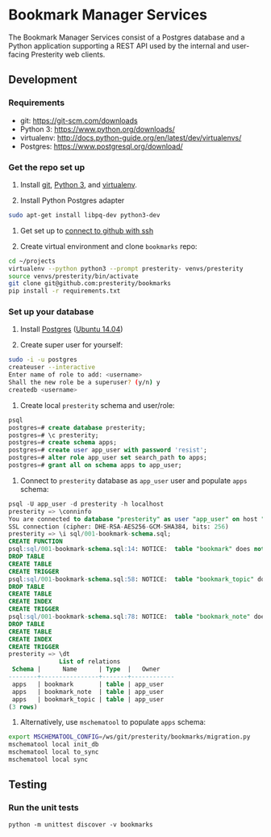 # Bookmark Manager Services

The Bookmark Manager Services consist of a Postgres database and a Python application supporting 
a REST API used by the internal and user-facing Presterity web clients.


## Development

### Requirements

* git: https://git-scm.com/downloads
* Python 3: https://www.python.org/downloads/
* virtualenv: http://docs.python-guide.org/en/latest/dev/virtualenvs/
* Postgres: https://www.postgresql.org/download/


### Get the repo set up 

1. Install [git](https://git-scm.com/downloads), [Python 3](https://www.python.org/downloads/), and [virtualenv](http://docs.python-guide.org/en/latest/dev/virtualenvs/).

1. Install Python Postgres adapter

  ```bash
  sudo apt-get install libpq-dev python3-dev
  ```

1. Get set up to [connect to github with ssh](https://help.github.com/articles/connecting-to-github-with-ssh/)

1. Create virtual environment and clone `bookmarks` repo:

  ```bash
  cd ~/projects
  virtualenv --python python3 --prompt presterity- venvs/presterity
  source venvs/presterity/bin/activate
  git clone git@github.com:presterity/bookmarks
  pip install -r requirements.txt
  ```


### Set up your database

1. Install [Postgres](https://www.postgresql.org/download/) ([Ubuntu 14.04](https://www.digitalocean.com/community/tutorials/how-to-install-and-use-postgresql-on-ubuntu-14-04))

1. Create super user for yourself:

  ```bash
  sudo -i -u postgres
  createuser --interactive
  Enter name of role to add: <username>
  Shall the new role be a superuser? (y/n) y
  createdb <username>
  ```

1. Create local `presterity` schema and user/role:

  ```sql
  psql
  postgres=# create database presterity;
  postgres=# \c presterity;
  postgres=# create schema apps;
  postgres=# create user app_user with password 'resist';
  postgres=# alter role app_user set search_path to apps;
  postgres=# grant all on schema apps to app_user;
  ```

1. Connect to `presterity` database as `app_user` user and populate `apps` schema:

  ```sql
  psql -U app_user -d presterity -h localhost 
  presterity => \conninfo
  You are connected to database "presterity" as user "app_user" on host "127.0.0.1" at port "5432"
  SSL connection (cipher: DHE-RSA-AES256-GCM-SHA384, bits: 256)
  presterity => \i sql/001-bookmark-schema.sql;
  CREATE FUNCTION
  psql:sql/001-bookmark-schema.sql:14: NOTICE:  table "bookmark" does not exist, skipping
  DROP TABLE
  CREATE TABLE
  CREATE TRIGGER
  psql:sql/001-bookmark-schema.sql:58: NOTICE:  table "bookmark_topic" does not exist, skipping
  DROP TABLE
  CREATE TABLE
  CREATE INDEX
  CREATE TRIGGER
  psql:sql/001-bookmark-schema.sql:78: NOTICE:  table "bookmark_note" does not exist, skipping
  DROP TABLE
  CREATE TABLE
  CREATE INDEX
  CREATE TRIGGER
  presterity => \dt
                List of relations
   Schema |      Name      | Type  |   Owner    
  --------+----------------+-------+------------
   apps   | bookmark       | table | app_user
   apps   | bookmark_note  | table | app_user
   apps   | bookmark_topic | table | app_user
  (3 rows)
  ```

1. Alternatively, use `mschematool` to populate `apps` schema:

  ```bash
  export MSCHEMATOOL_CONFIG=/ws/git/presterity/bookmarks/migration.py 
  mschematool local init_db
  mschematool local to_sync
  mschematool local sync
  ```

## Testing

### Run the unit tests

  ```
  python -m unittest discover -v bookmarks
  ```
